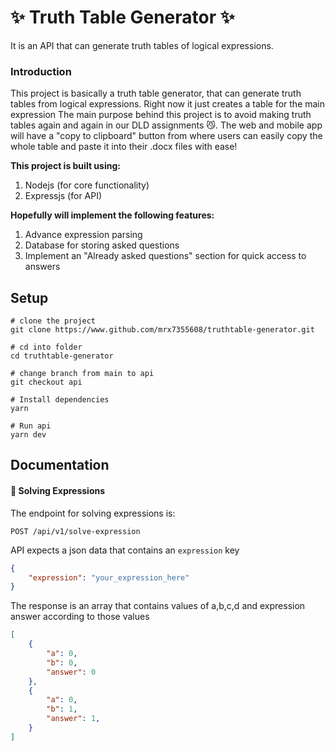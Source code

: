 # :sparkles: Truth Table Generator :sparkles:
It is an API that can generate truth tables of logical expressions.

### Introduction
This project is basically a truth table generator, that can generate truth tables from logical expressions. Right now it just creates a table for the main expression
The main purpose behind this project is to avoid making truth tables again and again in our DLD assignments :smirk_cat:. The web and mobile app will have a "copy to clipboard" button from where users can easily copy the whole table and paste it into their .docx files with ease!

**This project is built using:**
1. Nodejs (for core functionality)
2. Expressjs (for API)

**Hopefully will implement the following features:**
1. Advance expression parsing
2. Database for storing asked questions
3. Implement an "Already asked questions" section for quick access to answers

## Setup

```
# clone the project
git clone https://www.github.com/mrx7355608/truthtable-generator.git

# cd into folder
cd truthtable-generator

# change branch from main to api
git checkout api

# Install dependencies
yarn

# Run api
yarn dev
```

## Documentation

#### :space_invader: Solving Expressions

The endpoint for solving expressions is:
```http
POST /api/v1/solve-expression
```

API expects a json data that contains an `expression` key

```json
{
    "expression": "your_expression_here"
}
```
The response is an array that contains values of a,b,c,d and expression answer according to those values
```json
[
    {
        "a": 0,
        "b": 0,
        "answer": 0
    },
    {
        "a": 0,
        "b": 1,
        "answer": 1,
    }
]
```

